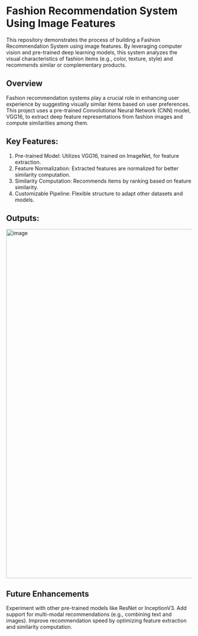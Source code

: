 # Fashion Recommendation System Using Image Features

This repository demonstrates the process of building a Fashion Recommendation System using image features. By leveraging computer vision and pre-trained deep learning models, this system analyzes the visual characteristics of fashion items (e.g., color, texture, style) and recommends similar or complementary products.

## Overview

Fashion recommendation systems play a crucial role in enhancing user experience by suggesting visually similar items based on user preferences. This project uses a pre-trained Convolutional Neural Network (CNN) model, VGG16, to extract deep feature representations from fashion images and compute similarities among them.

## Key Features:

1. Pre-trained Model: Utilizes VGG16, trained on ImageNet, for feature extraction.
2. Feature Normalization: Extracted features are normalized for better similarity computation.
3. Similarity Computation: Recommends items by ranking based on feature similarity.
4. Customizable Pipeline: Flexible structure to adapt other datasets and models.


## Outputs:

<img width="945" alt="image" src="https://github.com/user-attachments/assets/c9274ffb-808a-4830-b007-8d03de81920e">

## Future Enhancements
Experiment with other pre-trained models like ResNet or InceptionV3.
Add support for multi-modal recommendations (e.g., combining text and images).
Improve recommendation speed by optimizing feature extraction and similarity computation.
